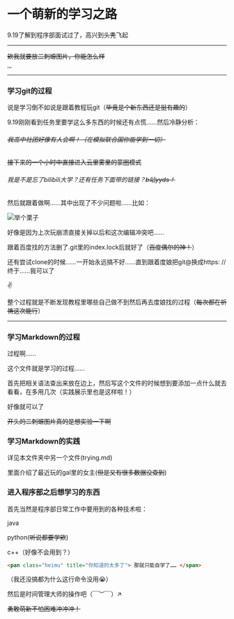 # 一个萌新的学习之路    

9.19了解到程序部面试过了，高兴到~~头秃~~飞起

***

~~欸我就要放二刺螈图片，你能怎么样~~

<img src="https://konachan.net/sample/14080ad7493ce51903383d6cb660a942/Konachan.com%20-%20290906%20sample.jpg" alt="图片" style="zoom:25%;"  />

****

### 学习git的过程

说是学习倒不如说是跟着教程玩git（~~毕竟是个新东西还是挺有趣的~~）

9.19刚刚看到任务里要学这么多东西的时候还有点慌……然后冷静分析：

###### ~~我高中社团好像有人会啊！（在模拟联合国你能学到一切）~~

~~接下来的一个小时中直接进入云里雾里的蒙圈模式~~

###### 我是不是忘了bilibili大学？还有任务下面带的链接？~~b站yyds！~~

然后就跟着做啊……其中出现了不少问题啦……比如：

![举个栗子](C:\Users\LTD\Desktop\王的东西\something.png)

好像是因为上次玩崩溃直接关掉以后和这次编辑冲突吧……

跟着百度找的方法删了.git里的index.lock后就好了（~~百度偶尔的神！~~）

还有尝试clone的时候……一开始永远搞不好……直到跟着度娘把git@换成https: //终于……我可以了

✌

整个过程就是不断发现教程里哪些自己做不到然后再去度娘找的过程（~~每次都在祈祷这次能行~~）



***

### 学习Markdown的过程

过程啊……

这个文件就是学习的过程……

首先把相关语法查出来放在边上，然后写这个文件的时候想到要添加一点什么就去看看，在多用几次（实践展示里也是这样啦！）

好像就可以了

~~开头的二刺螈图片真的是想实验一下啊~~

### 学习Markdown的实践

详见本文件夹中另一个文件(trying.md)

里面介绍了最近玩的gal里的女主(~~但是又有很多数据没查到~~)

### 进入程序部之后想学习的东西

首先当然是程序部日常工作中要用到的各种技术啦：

java

python(~~听说都要学欸~~)

c++（好像不会用到？）

```html
<pan class="heimu" title="你知道的太多了"> 那就只能自学了…… </span>
```

（我还没搞都为什么这行命令没用😭）

然后是时间管理大师的操作吧（￣︶￣）↗　



~~勇敢萌新不怕困难冲冲冲！~~


